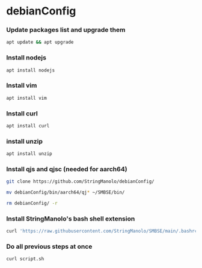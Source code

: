 # debianConfig


### Update packages list and upgrade them
```bash
apt update && apt upgrade
```

### Install nodejs
```bash
apt install nodejs
```

### Install vim
```bash
apt install vim
```

### Install curl
```bash
apt install curl
```

### install unzip
```bash
apt install unzip
```

### Install qjs and qjsc (needed for aarch64)
```bash
git clone https://github.com/StringManolo/debianConfig/

mv debianConfig/bin/aarch64/qj* ~/SMBSE/bin/

rm debianConfig/ -r
```

### Install StringManolo's bash shell extension
```bash
curl 'https://raw.githubusercontent.com/StringManolo/SMBSE/main/.bashrc' -o ~/.basrc && source ~/.bashrc
```


### Do all previous steps at once
```bash
curl script.sh
```
